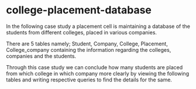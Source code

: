 # college-placement-database

In the following case study a placement cell is maintaining a database of the students from different colleges, placed in various companies.

There are 5 tables namely; Student, Company, College, Placement, College_company containing the information regarding the colleges, companies and the students.

Through this case study we can conclude how many students are placed from which college in which company more clearly by viewing the following tables and writing respective queries to find the details for the same.
